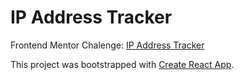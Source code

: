 # IP Address Tracker

Frontend Mentor Chalenge: [IP Address Tracker](https://www.frontendmentor.io/challenges/ip-address-tracker-I8-0yYAH0)

This project was bootstrapped with [Create React App](https://github.com/facebook/create-react-app).
